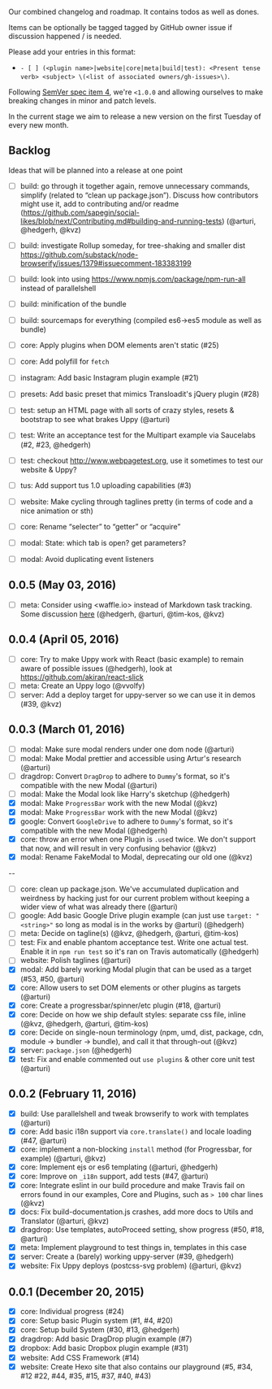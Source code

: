 Our combined changelog and roadmap. It contains todos as well as dones.

Items can be optionally be tagged tagged by GitHub owner issue if discussion
happened / is needed.

Please add your entries in this format:

 - `- [ ] (<plugin name>|website|core|meta|build|test): <Present tense verb> <subject> \(<list of associated owners/gh-issues>\)`.

Following [SemVer spec item 4](http://semver.org/#spec-item-4),
we're `<1.0.0` and allowing ourselves to make breaking changes in minor
and patch levels.

In the current stage we aim to release a new version on the
first Tuesday of every new month.

## Backlog

Ideas that will be planned into a release at one point

- [ ] build: go through it together again, remove unnecessary commands, simplify (related to “clean up package.json”). Discuss how contributors might use it, add to contributing and/or readme (https://github.com/sapegin/social-likes/blob/next/Contributing.md#building-and-running-tests) (@arturi, @hedgerh, @kvz)
- [ ] build: investigate Rollup someday, for tree-shaking and smaller dist https://github.com/substack/node-browserify/issues/1379#issuecomment-183383199
- [ ] build: look into using https://www.npmjs.com/package/npm-run-all instead of parallelshell
- [ ] build: minification of the bundle
- [ ] build: sourcemaps for everything (compiled es6->es5 module as well as bundle)
- [ ] core: Apply plugins when DOM elements aren't static (#25)
- [ ] core: Add polyfill for `fetch`
- [ ] instagram: Add basic Instagram plugin example (#21)
- [ ] presets: Add basic preset that mimics Transloadit's jQuery plugin (#28)
- [ ] test: setup an HTML page with all sorts of crazy styles, resets & bootstrap to see what brakes Uppy (@arturi)
- [ ] test: Write an acceptance test for the Multipart example via Saucelabs (#2, #23, @hedgerh)
- [ ] test: checkout http://www.webpagetest.org, use it sometimes to test our website & Uppy?
- [ ] tus: Add support tus 1.0 uploading capabilities (#3)
- [ ] website: Make cycling through taglines pretty (in terms of code and a nice animation or sth)

- [ ] core: Rename “selecter” to “getter” or “acquire”
- [ ] modal: State: which tab is open? get parameters?
- [ ] modal: Avoid duplicating event listeners

## 0.0.5 (May 03, 2016)

- [ ] meta: Consider using <waffle.io> instead of Markdown task tracking. Some discussion [here](https://transloadit.slack.com/archives/general/p1455693654000062) (@hedgerh, @arturi, @tim-kos, @kvz)

## 0.0.4 (April 05, 2016)

- [ ] core: Try to make Uppy work with React (basic example) to remain aware of possible issues (@hedgerh),
look at https://github.com/akiran/react-slick
- [ ] meta: Create an Uppy logo (@vvolfy)
- [ ] server: Add a deploy target for uppy-server so we can use it in demos (#39, @kvz)

## 0.0.3 (March 01, 2016)

- [ ] modal: Make sure modal renders under one dom node (@arturi)
- [ ] modal: Make Modal prettier and accessible using Artur's research (@arturi)
- [ ] dragdrop: Convert `DragDrop` to adhere to `Dummy`'s format, so it's compatible with the new Modal (@arturi)
- [ ] modal: Make the Modal look like Harry's sketchup  (@hedgerh)
- [x] modal: Make `ProgressBar` work with the new Modal (@kvz)
- [x] modal: Make `ProgressBar` work with the new Modal (@kvz)
- [x] google: Convert `GoogleDrive` to adhere to `Dummy`'s format, so it's compatible with the new Modal (@hedgerh)
- [x] core: throw an error when one Plugin is `.use`d twice. We don't support that now, and will result in very confusing behavior (@kvz)
- [x] modal: Rename FakeModal to Modal, deprecating our old one (@kvz)

-- 

- [ ] core: clean up package.json. We've accumulated duplication and weirdness by hacking just for our current problem without keeping a wider view of what was already there (@arturi)
- [ ] google: Add basic Google Drive plugin example (can just use `target: "<string>"` so long as modal is in the works by @arturi) (@hedgerh)
- [ ] meta: Decide on tagline(s) (@kvz, @hedgerh, @arturi, @tim-kos)
- [ ] test: Fix and enable phantom acceptance test. Write one actual test. Enable it in `npm run test` so it's ran on Travis automatically (@hedgerh)
- [ ] website: Polish taglines (@arturi)
- [x] modal: Add barely working Modal plugin that can be used as a target (#53, #50, @arturi)
- [x] core: Allow users to set DOM elements or other plugins as targets (@arturi)
- [x] core: Create a progressbar/spinner/etc plugin (#18, @arturi)
- [x] core: Decide on how we ship default styles: separate css file, inline (@kvz, @hedgerh, @arturi, @tim-kos)
- [x] core: Decide on single-noun terminology (npm, umd, dist, package, cdn, module -> bundler -> bundle), and call it that through-out (@kvz)
- [x] server: `package.json` (@hedgerh)
- [x] test: Fix and enable commented out `use plugins` & other core unit test (@arturi)

## 0.0.2 (February 11, 2016)

- [x] build: Use parallelshell and tweak browserify to work with templates (@arturi)
- [x] core: Add basic i18n support via `core.translate()` and locale loading (#47, @arturi)
- [x] core: implement a non-blocking `install` method (for Progressbar, for example)  (@arturi, @kvz)
- [x] core: Implement ejs or es6 templating (@arturi, @hedgerh)
- [x] core: Improve on `_i18n` support, add tests (#47, @arturi)
- [x] core: Integrate eslint in our build procedure and make Travis fail on errors found in our examples, Core and Plugins, such as `> 100` char lines (@kvz)
- [x] docs: Fix build-documentation.js crashes, add more docs to Utils and Translator (@arturi, @kvz)
- [x] dragdrop: Use templates, autoProceed setting, show progress (#50, #18, @arturi)
- [x] meta: Implement playground to test things in, templates in this case
- [x] server: Create a (barely) working uppy-server (#39, @hedgerh)
- [x] website: Fix Uppy deploys (postcss-svg problem) (@arturi, @kvz)

## 0.0.1 (December 20, 2015)

- [x] core: Individual progress (#24)
- [x] core: Setup basic Plugin system (#1, #4, #20)
- [x] core: Setup build System (#30, #13, @hedgerh)
- [x] dragdrop: Add basic DragDrop plugin example (#7)
- [x] dropbox: Add basic Dropbox plugin example (#31)
- [x] website: Add CSS Framework (#14)
- [x] website: Create Hexo site that also contains our playground (#5, #34, #12 #22, #44, #35, #15, #37, #40, #43)
